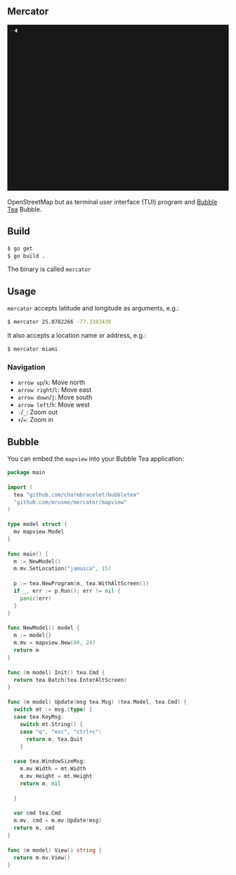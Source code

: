 Mercator
--------

![mercator](mercator.gif)

OpenStreetMap but as terminal user interface (TUI) program and [Bubble 
Tea](https://github.com/charmbracelet/bubbletea) Bubble.

## Build

```sh
$ go get
$ go build .
```

The binary is called `mercator`


## Usage

`mercator` accepts latitude and longitude as arguments, e.g.:

```sh
$ mercator 25.0782266 -77.3383438
```

It also accepts a location name or address, e.g.:

```sh
$ mercator miami
```

### Navigation

- `arrow up`/`k`: Move north
- `arrow right`/`l`: Move east
- `arrow down`/`j`: Move south
- `arrow left`/`h`: Move west
- `-`/`_`: Zoom out
- `+`/`=`: Zoom in


## Bubble

You can embed the `mapview` into your Bubble Tea application:

```go
package main

import (
  tea "github.com/charmbracelet/bubbletea"
  "github.com/mrusme/mercator/mapview"
)

type model struct {
  mv mapview.Model
}

func main() {
  m := NewModel()
  m.mv.SetLocation("jamaica", 15)

  p := tea.NewProgram(m, tea.WithAltScreen())
  if _, err := p.Run(); err != nil {
    panic(err)
  }
}

func NewModel() model {
  m := model{}
  m.mv = mapview.New(80, 24)
  return m
}

func (m model) Init() tea.Cmd {
  return tea.Batch(tea.EnterAltScreen)
}

func (m model) Update(msg tea.Msg) (tea.Model, tea.Cmd) {
  switch mt := msg.(type) {
  case tea.KeyMsg:
    switch mt.String() {
    case "q", "esc", "ctrl+c":
      return m, tea.Quit
    }

  case tea.WindowSizeMsg:
    m.mv.Width = mt.Width
    m.mv.Height = mt.Height
    return m, nil

  }

  var cmd tea.Cmd
  m.mv, cmd = m.mv.Update(msg)
  return m, cmd
}

func (m model) View() string {
  return m.mv.View()
}
```
